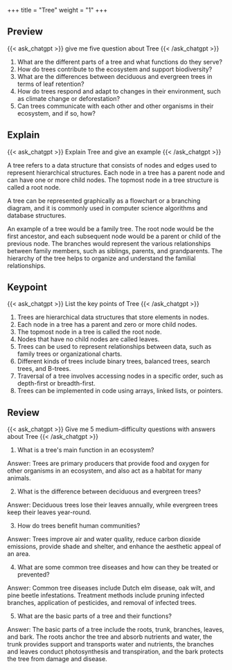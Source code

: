 +++
title = "Tree"
weight = "1"
+++
## Preview
{{< ask_chatgpt >}}
give me five question about Tree
{{< /ask_chatgpt >}}



1. What are the different parts of a tree and what functions do they serve?
2. How do trees contribute to the ecosystem and support biodiversity?
3. What are the differences between deciduous and evergreen trees in terms of leaf retention?
4. How do trees respond and adapt to changes in their environment, such as climate change or deforestation?
5. Can trees communicate with each other and other organisms in their ecosystem, and if so, how?   

## Explain
{{< ask_chatgpt >}}
Explain Tree and give an example
{{< /ask_chatgpt >}}



A tree refers to a data structure that consists of nodes and edges used to represent hierarchical structures. Each node in a tree has a parent node and can have one or more child nodes. The topmost node in a tree structure is called a root node.

A tree can be represented graphically as a flowchart or a branching diagram, and it is commonly used in computer science algorithms and database structures.

An example of a tree would be a family tree. The root node would be the first ancestor, and each subsequent node would be a parent or child of the previous node. The branches would represent the various relationships between family members, such as siblings, parents, and grandparents. The hierarchy of the tree helps to organize and understand the familial relationships.   

## Keypoint
{{< ask_chatgpt >}}
List the key points of Tree
{{< /ask_chatgpt >}}



1. Trees are hierarchical data structures that store elements in nodes.
2. Each node in a tree has a parent and zero or more child nodes.
3. The topmost node in a tree is called the root node.
4. Nodes that have no child nodes are called leaves.
5. Trees can be used to represent relationships between data, such as family trees or organizational charts.
6. Different kinds of trees include binary trees, balanced trees, search trees, and B-trees.
7. Traversal of a tree involves accessing nodes in a specific order, such as depth-first or breadth-first.
8. Trees can be implemented in code using arrays, linked lists, or pointers.   

## Review
{{< ask_chatgpt >}}
Give me 5 medium-difficulty questions with answers about Tree
{{< /ask_chatgpt >}}



1. What is a tree's main function in an ecosystem?

Answer: Trees are primary producers that provide food and oxygen for other organisms in an ecosystem, and also act as a habitat for many animals.

2. What is the difference between deciduous and evergreen trees?

Answer: Deciduous trees lose their leaves annually, while evergreen trees keep their leaves year-round.

3. How do trees benefit human communities?

Answer: Trees improve air and water quality, reduce carbon dioxide emissions, provide shade and shelter, and enhance the aesthetic appeal of an area.

4. What are some common tree diseases and how can they be treated or prevented?

Answer: Common tree diseases include Dutch elm disease, oak wilt, and pine beetle infestations. Treatment methods include pruning infected branches, application of pesticides, and removal of infected trees.

5. What are the basic parts of a tree and their functions?

Answer: The basic parts of a tree include the roots, trunk, branches, leaves, and bark. The roots anchor the tree and absorb nutrients and water, the trunk provides support and transports water and nutrients, the branches and leaves conduct photosynthesis and transpiration, and the bark protects the tree from damage and disease.   

